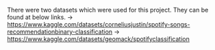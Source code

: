 There were two datasets which were used for this project. They can be found at below links.
-> https://www.kaggle.com/datasets/corneliusjustin/spotify-songs-recommendationbinary-classification
-> https://www.kaggle.com/datasets/geomack/spotifyclassification
